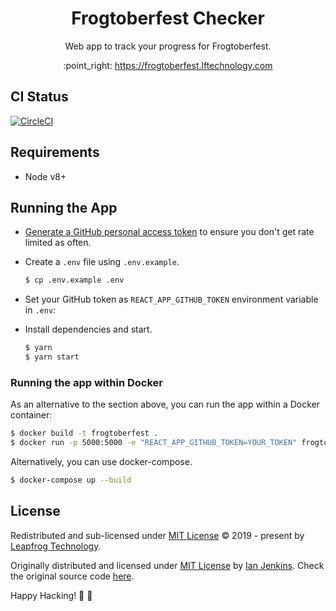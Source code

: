 <h1 align="center">Frogtoberfest Checker</h1>
<p align="center">Web app to track your progress for Frogtoberfest.</p>
<p align="center">:point_right: <a href="https://frogtoberfest.lftechnology.com">https://frogtoberfest.lftechnology.com</a></p>

## CI Status

[![CircleCI](https://circleci.com/gh/leapfrogtechnology/frogtoberfest/tree/master.svg?style=svg)](https://circleci.com/gh/leapfrogtechnology/frogtoberfest/tree/master)

## Requirements

- Node v8+

## Running the App

- [Generate a GitHub personal access token](https://github.com/settings/tokens/new?scopes=&description=Frogtoberfest) to ensure you don't get rate limited as often.

- Create a `.env` file using `.env.example`.

  ```bash
  $ cp .env.example .env
  ```

- Set your GitHub token as `REACT_APP_GITHUB_TOKEN` environment variable in `.env`:

- Install dependencies and start.

  ```bash
  $ yarn
  $ yarn start
  ```

### Running the app within Docker

As an alternative to the section above, you can run the app within a Docker container:

```bash
$ docker build -t frogtoberfest .
$ docker run -p 5000:5000 -e "REACT_APP_GITHUB_TOKEN=YOUR_TOKEN" frogtoberfest
```

Alternatively, you can use docker-compose.

```bash
$ docker-compose up --build
```

## License

Redistributed and sub-licensed under [MIT License](LICENSE) © 2019 - present by [Leapfrog Technology](https://github.com/leapfrogtechnology).

Originally distributed and licensed under [MIT License](https://github.com/jenkoian/hacktoberfest-checker/LICENSE) by [Ian Jenkins](https://github.com/jenkoian). Check the original source code [here](https://github.com/jenkoian/hacktoberfest-checker).

Happy Hacking! 🎃 🐸
